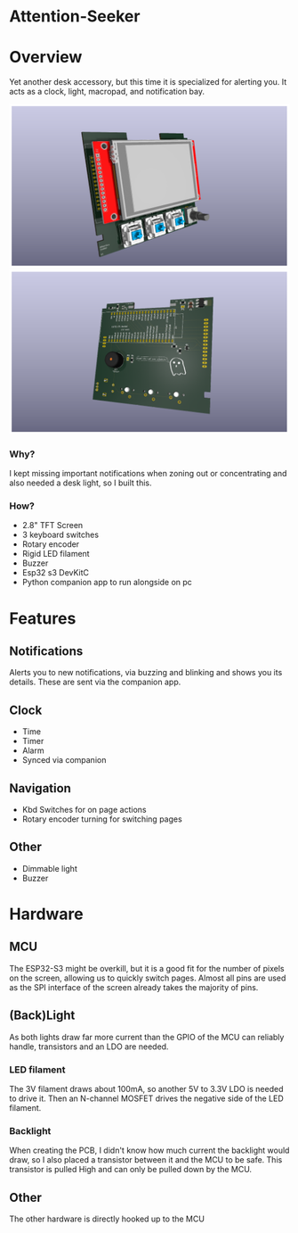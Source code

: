 # Attention-Seeker
# Overview
Yet another desk accessory, but this time it is specialized for alerting you. It acts as a clock, light, macropad, and notification bay.

![front_view](pcb/pictures/front.png) ![back_view](pcb/pictures/back.png)

### Why?
I kept missing important notifications when zoning out or concentrating and also needed a desk light, so I built this.

### How?
- 2.8" TFT Screen
- 3 keyboard switches
- Rotary encoder 
- Rigid LED filament
- Buzzer
- Esp32 s3 DevKitC
- Python companion app to run alongside on pc

# Features
## Notifications
Alerts you to new notifications, via buzzing and blinking and shows you its details.
These are sent via the companion app.

## Clock
- Time
- Timer
- Alarm
- Synced via companion

## Navigation
- Kbd Switches for on page actions
- Rotary encoder turning for switching pages

## Other
- Dimmable light
- Buzzer

# Hardware
## MCU
The ESP32-S3 might be overkill, but it is a good fit for the number of pixels on the screen, allowing us to quickly switch pages.
Almost all pins are used as the SPI interface of the screen already takes the majority of pins.

## (Back)Light
As both lights draw far more current than the GPIO of the MCU can reliably handle, transistors and an LDO are needed.

### LED filament
The 3V filament draws about 100mA, so another 5V to 3.3V LDO is needed to drive it.
Then an N-channel MOSFET drives the negative side of the LED filament.

### Backlight
When creating the PCB, I didn't know how much current the backlight would draw,
so I also placed a transistor between it and the MCU to be safe.
This transistor is pulled High and can only be pulled down by the MCU.

## Other
The other hardware is directly hooked up to the MCU
